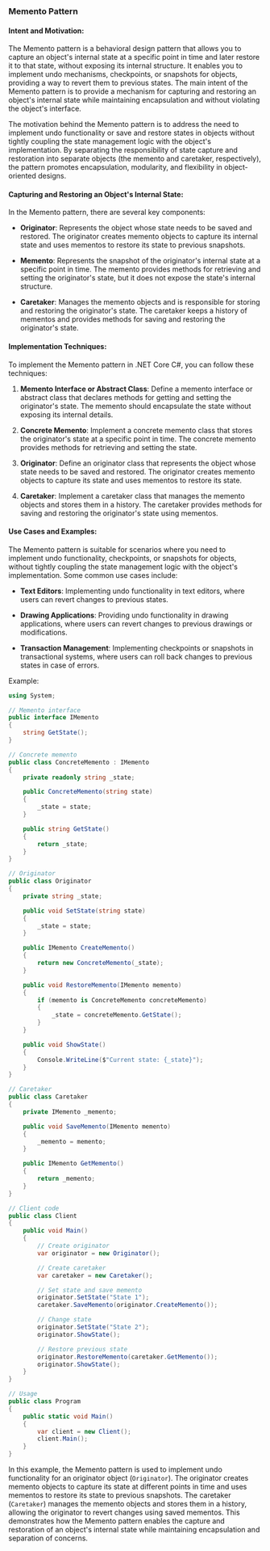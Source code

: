 ### Memento Pattern

#### Intent and Motivation:
The Memento pattern is a behavioral design pattern that allows you to capture an object's internal state at a specific point in time and later restore it to that state, without exposing its internal structure. It enables you to implement undo mechanisms, checkpoints, or snapshots for objects, providing a way to revert them to previous states. The main intent of the Memento pattern is to provide a mechanism for capturing and restoring an object's internal state while maintaining encapsulation and without violating the object's interface.

The motivation behind the Memento pattern is to address the need to implement undo functionality or save and restore states in objects without tightly coupling the state management logic with the object's implementation. By separating the responsibility of state capture and restoration into separate objects (the memento and caretaker, respectively), the pattern promotes encapsulation, modularity, and flexibility in object-oriented designs.

#### Capturing and Restoring an Object's Internal State:
In the Memento pattern, there are several key components:

- **Originator**: Represents the object whose state needs to be saved and restored. The originator creates memento objects to capture its internal state and uses mementos to restore its state to previous snapshots.

- **Memento**: Represents the snapshot of the originator's internal state at a specific point in time. The memento provides methods for retrieving and setting the originator's state, but it does not expose the state's internal structure.

- **Caretaker**: Manages the memento objects and is responsible for storing and restoring the originator's state. The caretaker keeps a history of mementos and provides methods for saving and restoring the originator's state.

#### Implementation Techniques:
To implement the Memento pattern in .NET Core C#, you can follow these techniques:

1. **Memento Interface or Abstract Class**: Define a memento interface or abstract class that declares methods for getting and setting the originator's state. The memento should encapsulate the state without exposing its internal details.

2. **Concrete Memento**: Implement a concrete memento class that stores the originator's state at a specific point in time. The concrete memento provides methods for retrieving and setting the state.

3. **Originator**: Define an originator class that represents the object whose state needs to be saved and restored. The originator creates memento objects to capture its state and uses mementos to restore its state.

4. **Caretaker**: Implement a caretaker class that manages the memento objects and stores them in a history. The caretaker provides methods for saving and restoring the originator's state using mementos.

#### Use Cases and Examples:
The Memento pattern is suitable for scenarios where you need to implement undo functionality, checkpoints, or snapshots for objects, without tightly coupling the state management logic with the object's implementation. Some common use cases include:

- **Text Editors**: Implementing undo functionality in text editors, where users can revert changes to previous states.

- **Drawing Applications**: Providing undo functionality in drawing applications, where users can revert changes to previous drawings or modifications.

- **Transaction Management**: Implementing checkpoints or snapshots in transactional systems, where users can roll back changes to previous states in case of errors.

Example:
```csharp
using System;

// Memento interface
public interface IMemento
{
    string GetState();
}

// Concrete memento
public class ConcreteMemento : IMemento
{
    private readonly string _state;

    public ConcreteMemento(string state)
    {
        _state = state;
    }

    public string GetState()
    {
        return _state;
    }
}

// Originator
public class Originator
{
    private string _state;

    public void SetState(string state)
    {
        _state = state;
    }

    public IMemento CreateMemento()
    {
        return new ConcreteMemento(_state);
    }

    public void RestoreMemento(IMemento memento)
    {
        if (memento is ConcreteMemento concreteMemento)
        {
            _state = concreteMemento.GetState();
        }
    }

    public void ShowState()
    {
        Console.WriteLine($"Current state: {_state}");
    }
}

// Caretaker
public class Caretaker
{
    private IMemento _memento;

    public void SaveMemento(IMemento memento)
    {
        _memento = memento;
    }

    public IMemento GetMemento()
    {
        return _memento;
    }
}

// Client code
public class Client
{
    public void Main()
    {
        // Create originator
        var originator = new Originator();

        // Create caretaker
        var caretaker = new Caretaker();

        // Set state and save memento
        originator.SetState("State 1");
        caretaker.SaveMemento(originator.CreateMemento());

        // Change state
        originator.SetState("State 2");
        originator.ShowState();

        // Restore previous state
        originator.RestoreMemento(caretaker.GetMemento());
        originator.ShowState();
    }
}

// Usage
public class Program
{
    public static void Main()
    {
        var client = new Client();
        client.Main();
    }
}
```

In this example, the Memento pattern is used to implement undo functionality for an originator object (`Originator`). The originator creates memento objects to capture its state at different points in time and uses mementos to restore its state to previous snapshots. The caretaker (`Caretaker`) manages the memento objects and stores them in a history, allowing the originator to revert changes using saved mementos. This demonstrates how the Memento pattern enables the capture and restoration of an object's internal state while maintaining encapsulation and separation of concerns.